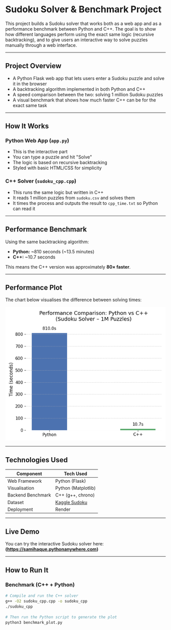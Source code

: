 # Sudoku Solver & Benchmark Project

This project builds a Sudoku solver that works both as a web app and as a performance benchmark between Python and C++. The goal is to show how different languages perform using the exact same logic (recursive backtracking), and to give users an interactive way to solve puzzles manually through a web interface.

---

## Project Overview

- A Python Flask web app that lets users enter a Sudoku puzzle and solve it in the browser
- A backtracking algorithm implemented in both Python and C++
- A speed comparison between the two: solving 1 million Sudoku puzzles
- A visual benchmark that shows how much faster C++ can be for the exact same task

---

## How It Works

### Python Web App (`app.py`)
- This is the interactive part
- You can type a puzzle and hit "Solve"
- The logic is based on recursive backtracking
- Styled with basic HTML/CSS for simplicity

### C++ Solver (`sudoku_cpp.cpp`)
- This runs the same logic but written in C++
- It reads 1 million puzzles from `sudoku.csv` and solves them
- It times the process and outputs the result to `cpp_time.txt` so Python can read it

---

## Performance Benchmark

Using the same backtracking algorithm:
- **Python:** ~810 seconds (~13.5 minutes)
- **C++:** ~10.7 seconds

This means the C++ version was approximately **80× faster**.

---

## Performance Plot

The chart below visualises the difference between solving times:

![Benchmark Plot](benchmark_plot.png)

---

## Technologies Used

| Component           | Tech Used            |
|---------------------|----------------------|
| Web Framework       | Python (Flask)       |
| Visualisation       | Python (Matplotlib)  |
| Backend Benchmark   | C++ (g++, chrono)    |
| Dataset             | [Kaggle Sudoku](https://www.kaggle.com/datasets/bryanpark/sudoku) |
| Deployment          | Render               |

---

## Live Demo

You can try the interactive Sudoku solver here:  
**(https://samihaque.pythonanywhere.com)**  

---

## How to Run It

### Benchmark (C++ + Python)

```bash
# Compile and run the C++ solver
g++ -O2 sudoku_cpp.cpp -o sudoku_cpp
./sudoku_cpp

# Then run the Python script to generate the plot
python3 benchmark_plot.py
